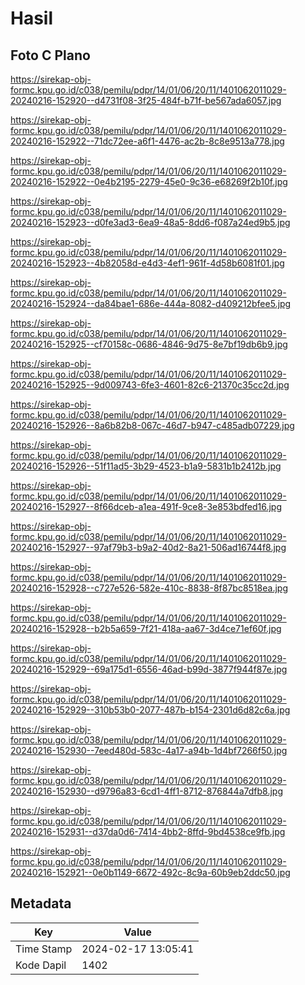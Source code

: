 # Hasil

## Foto C Plano

https://sirekap-obj-formc.kpu.go.id/c038/pemilu/pdpr/14/01/06/20/11/1401062011029-20240216-152920--d4731f08-3f25-484f-b71f-be567ada6057.jpg

https://sirekap-obj-formc.kpu.go.id/c038/pemilu/pdpr/14/01/06/20/11/1401062011029-20240216-152922--71dc72ee-a6f1-4476-ac2b-8c8e9513a778.jpg

https://sirekap-obj-formc.kpu.go.id/c038/pemilu/pdpr/14/01/06/20/11/1401062011029-20240216-152922--0e4b2195-2279-45e0-9c36-e68269f2b10f.jpg

https://sirekap-obj-formc.kpu.go.id/c038/pemilu/pdpr/14/01/06/20/11/1401062011029-20240216-152923--d0fe3ad3-6ea9-48a5-8dd6-f087a24ed9b5.jpg

https://sirekap-obj-formc.kpu.go.id/c038/pemilu/pdpr/14/01/06/20/11/1401062011029-20240216-152923--4b82058d-e4d3-4ef1-961f-4d58b6081f01.jpg

https://sirekap-obj-formc.kpu.go.id/c038/pemilu/pdpr/14/01/06/20/11/1401062011029-20240216-152924--da84bae1-686e-444a-8082-d409212bfee5.jpg

https://sirekap-obj-formc.kpu.go.id/c038/pemilu/pdpr/14/01/06/20/11/1401062011029-20240216-152925--cf70158c-0686-4846-9d75-8e7bf19db6b9.jpg

https://sirekap-obj-formc.kpu.go.id/c038/pemilu/pdpr/14/01/06/20/11/1401062011029-20240216-152925--9d009743-6fe3-4601-82c6-21370c35cc2d.jpg

https://sirekap-obj-formc.kpu.go.id/c038/pemilu/pdpr/14/01/06/20/11/1401062011029-20240216-152926--8a6b82b8-067c-46d7-b947-c485adb07229.jpg

https://sirekap-obj-formc.kpu.go.id/c038/pemilu/pdpr/14/01/06/20/11/1401062011029-20240216-152926--51f11ad5-3b29-4523-b1a9-5831b1b2412b.jpg

https://sirekap-obj-formc.kpu.go.id/c038/pemilu/pdpr/14/01/06/20/11/1401062011029-20240216-152927--8f66dceb-a1ea-491f-9ce8-3e853bdfed16.jpg

https://sirekap-obj-formc.kpu.go.id/c038/pemilu/pdpr/14/01/06/20/11/1401062011029-20240216-152927--97af79b3-b9a2-40d2-8a21-506ad16744f8.jpg

https://sirekap-obj-formc.kpu.go.id/c038/pemilu/pdpr/14/01/06/20/11/1401062011029-20240216-152928--c727e526-582e-410c-8838-8f87bc8518ea.jpg

https://sirekap-obj-formc.kpu.go.id/c038/pemilu/pdpr/14/01/06/20/11/1401062011029-20240216-152928--b2b5a659-7f21-418a-aa67-3d4ce71ef60f.jpg

https://sirekap-obj-formc.kpu.go.id/c038/pemilu/pdpr/14/01/06/20/11/1401062011029-20240216-152929--69a175d1-6556-46ad-b99d-3877f944f87e.jpg

https://sirekap-obj-formc.kpu.go.id/c038/pemilu/pdpr/14/01/06/20/11/1401062011029-20240216-152929--310b53b0-2077-487b-b154-2301d6d82c6a.jpg

https://sirekap-obj-formc.kpu.go.id/c038/pemilu/pdpr/14/01/06/20/11/1401062011029-20240216-152930--7eed480d-583c-4a17-a94b-1d4bf7266f50.jpg

https://sirekap-obj-formc.kpu.go.id/c038/pemilu/pdpr/14/01/06/20/11/1401062011029-20240216-152930--d9796a83-6cd1-4ff1-8712-876844a7dfb8.jpg

https://sirekap-obj-formc.kpu.go.id/c038/pemilu/pdpr/14/01/06/20/11/1401062011029-20240216-152931--d37da0d6-7414-4bb2-8ffd-9bd4538ce9fb.jpg

https://sirekap-obj-formc.kpu.go.id/c038/pemilu/pdpr/14/01/06/20/11/1401062011029-20240216-152921--0e0b1149-6672-492c-8c9a-60b9eb2ddc50.jpg


## Metadata

| Key        | Value               |
| ---------- | ------------------- |
| Time Stamp | 2024-02-17 13:05:41 |
| Kode Dapil | 1402                |



